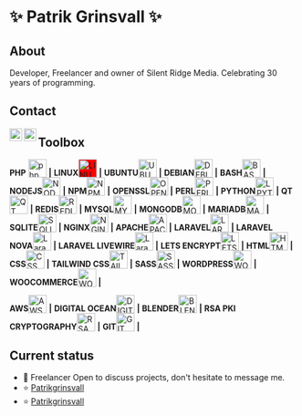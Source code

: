 # ✨ Patrik Grinsvall ✨

## About
Developer, Freelancer and owner of Silent Ridge Media. Celebrating 30 years of programming.

## Contact
<a href="https://www.linkedin.com/in/patrikgrinsvall/">
  <img align="left" alt="LinkedIn" width="22px" src="https://www.vectorlogo.zone/logos/linkedin/linkedin-icon.svg" />
</a>
<a href="patrik@silentridge.io">
  <img align="left" alt="'Gmail" width="22px" src="https://www.vectorlogo.zone/logos/gmail/gmail-icon.svg" />
</a>




## Toolbox
**PHP** <img alt="php" valign="bottom" height="32px" src="https://www.vectorlogo.zone/logos/php/php-icon.svg" />  **|** 
**LINUX**<img alt="LINUX" valign="bottom" height="32px" style="background-color:red" src="https://www.vectorlogo.zone/logos/linux/linux-icon.svg" /> **|** 
**UBUNTU**<img alt="UBUNTU" valign="bottom" height="32px" style="text :red" src="https://cdn.jsdelivr.net/npm/simple-icons@3.1.0/icons/ubuntu.svg" /> **|** 
**DEBIAN**<img alt="DEBIAN" valign="bottom" height="32px" src="https://cdn.jsdelivr.net/gh/devicons/devicon/icons/debian/debian-original.svg" /> **|** 
**BASH**<img alt="BASH" valign="bottom" height="32px" src="https://www.vectorlogo.zone/logos/gnu_bash/gnu_bash-icon.svg" /> **|** 
**NODEJS**<img alt="NODEJS" valign="bottom" height="32px" src="https://cdn.jsdelivr.net/npm/simple-icons@3.1.0/icons/node-dot-js.svg" /> **|** 
**NPM**<img alt="NPM" valign="bottom" height="32px" src="https://www.vectorlogo.zone/logos/npmjs/npmjs-ar21.svg" /> **|** 
**OPENSSL**<img alt="OPENSSL" valign="bottom" height="32px" src="https://www.vectorlogo.zone/logos/openssl/openssl-icon.svg" /> **|** 
**PERL**<img alt="PERL" valign="bottom" height="32px" src="https://www.vectorlogo.zone/logos/perl/perl-icon.svg" /> **|** 
**PYTHON**<img alt="LPYTHONaravel" valign="bottom" height="32px" src="https://www.vectorlogo.zone/logos/python/python-icon.svg" /> **|** 
**QT**<img alt="QT" valign="bottom" height="32px" src="https://cdn.jsdelivr.net/gh/devicons/devicon/icons/qt/qt-original.svg" /> **|** 
**REDIS**<img alt="REDIS" valign="bottom" height="32px" src="https://www.vectorlogo.zone/logos/redis/redis-icon.svg" /> **|** 
**MYSQL**<img alt="MYSQL" valign="bottom" height="32px" src="https://www.vectorlogo.zone/logos/mysql/mysql-icon.svg" /> **|** 
**MONGODB**<img alt="MONGODB" valign="bottom" height="32px" src="https://www.vectorlogo.zone/logos/mongodb/mongodb-icon.svg" /> **|** 
**MARIADB**<img alt="MARIADB" valign="bottom" height="32px" src="https://www.vectorlogo.zone/logos/mariadb/mariadb-icon.svg" /> **|** 
**SQLITE**<img alt="SQLITE" valign="bottom" height="32px" src="https://www.vectorlogo.zone/logos/sqlite/sqlite-icon.svg" /> **|** 
**NGINX**<img alt="NGINX" valign="bottom" height="32px" src="https://www.vectorlogo.zone/logos/nginx/nginx-icon.svg" /> **|** 
**APACHE**<img alt="APACHE" valign="bottom" height="32px" src="https://www.vectorlogo.zone/logos/apache/apache-icon.svg" /> **|** 
**LARAVEL**<img alt="LARAVEL" valign="bottom" height="32px" src="https://www.vectorlogo.zone/logos/laravel/laravel-icon.svg" /> **|** 
**LARAVEL NOVA**<img alt="Laravel NOVA" valign="bottom" height="32px" src="https://www.iconbolt.com/preview/twitter/coreui-brand/laravel-nova.svg" /> **|** 
**LARAVEL LIVEWIRE**<img alt="Laravel LIVEWIRE" valign="bottom" height="32px" src="https://github.com/detain/svg-logos/blob/master/svg/livewire.svg" /> **|** 
**LETS ENCRYPT**<img alt="LETS ENCRYPT" valign="bottom" height="32px" src="https://www.vectorlogo.zone/logos/letsencrypt/letsencrypt-icon.svg" /> **|** 
**HTML**<img alt="HTML" valign="bottom" height="32px" src="https://www.vectorlogo.zone/logos/w3_html5/w3_html5-icon.svg" /> **|** 
**CSS**<img alt="CSS" valign="bottom" height="32px" src="https://www.vectorlogo.zone/logos/w3_css/w3_css-ar21.svg" /> **|** 
**TAILWIND CSS**<img alt="TAILWIND CSS" valign="bottom" height="32px" src="https://www.vectorlogo.zone/logos/tailwindcss/tailwindcss-icon.svg" /> **|** 
**SASS**<img alt="SASS" valign="bottom" height="32px" src="https://www.vectorlogo.zone/logos/sass-lang/sass-lang-ar21.svg" /> **|** 
**WORDPRESS**<img alt="WORDPRESS" valign="bottom" height="32px" src="https://www.vectorlogo.zone/logos/wordpress/wordpress-icon.svg" /> **|** 
**WOOCOMMERCE**<img alt="WOOCOMMERCE" valign="bottom" height="32px" src="https://raw.githubusercontent.com/rdimascio/icons/932c4cf6c9e2031abeca1c164baa0f76785c16fe/icons/woocommerce.svg" /> **|** 

**AWS**<img alt="AWS" valign="bottom" height="32px" src="https://www.vectorlogo.zone/logos/amazon_aws/amazon_aws-ar21.svg" /> **|** 
**DIGITAL OCEAN**<img alt="DIGITAL OCEAN" valign="bottom" height="32px" src="https://www.vectorlogo.zone/logos/digitalocean/digitalocean-icon.svg" /> **|** 
**BLENDER**<img alt="BLENDER 3D" valign="bottom" height="32px" src="https://raw.githubusercontent.com/shgysk8zer0/logos/2a5430335860a50c788905cf2f253b39278819ce/blender.svg" /> **|** 
**RSA PKI CRYPTOGRAPHY**<img alt="RSA PKI CRYPTOGRAPHY" valign="bottom" height="32px" src="https://www.vectorlogo.zone/logos/rsa/rsa-icon.svg" /> **|** 
**GIT**<img alt="GIT" valign="bottom" height="32px" src="https://cdn.jsdelivr.net/gh/devicons/devicon/icons/git/git-original.svg" /> **|** 


## Current status

- 💬 Freelancer Open to discuss projects, don't hesitate to message me.
- ⭐️ [Patrikgrinsvall](https://github.com/patrikgrinsvall)
- ⭐️ [Patrikgrinsvall](https://github.com/silentpatrik)




